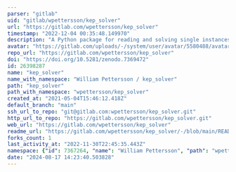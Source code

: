 ```yaml
---
parser: "gitlab"
uid: "gitlab/wpettersson/kep_solver"
url: "https://gitlab.com/wpettersson/kep_solver"
timestamp: "2022-12-04 00:35:48.149970"
description: "A Python package for reading and solving single instances of kidney exchange problems. "
avatar: "https://gitlab.com/uploads/-/system/user/avatar/5580488/avatar.png"
repo_url: "https://gitlab.com/wpettersson/kep_solver"
doi: "https://doi.org/10.5281/zenodo.7369472"
id: 26398287
name: "kep_solver"
name_with_namespace: "William Pettersson / kep_solver"
path: "kep_solver"
path_with_namespace: "wpettersson/kep_solver"
created_at: "2021-05-04T15:46:12.418Z"
default_branch: "main"
ssh_url_to_repo: "git@gitlab.com:wpettersson/kep_solver.git"
http_url_to_repo: "https://gitlab.com/wpettersson/kep_solver.git"
web_url: "https://gitlab.com/wpettersson/kep_solver"
readme_url: "https://gitlab.com/wpettersson/kep_solver/-/blob/main/README.md"
forks_count: 1
last_activity_at: "2022-11-30T22:45:35.443Z"
namespace: {"id": 7367264, "name": "William Pettersson", "path": "wpettersson", "kind": "user", "full_path": "wpettersson", "parent_id": null, "avatar_url": "/uploads/-/system/user/avatar/5580488/avatar.png", "web_url": "https://gitlab.com/wpettersson"}
date: "2024-08-17 14:23:40.503828"
---
```

